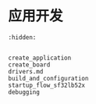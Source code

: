 # 应用开发

```{toctree}
:hidden:


create_application
create_board
drivers.md
build_and_configuration
startup_flow_sf32lb52x
debugging

```

